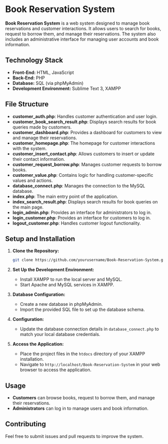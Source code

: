 # Book Reservation System

**Book Reservation System** is a web system designed to manage book reservations and customer interactions. It allows users to search for books, request to borrow them, and manage their reservations. The system also includes an administrative interface for managing user accounts and book information.

## Technology Stack

- **Front-End:** HTML, JavaScript
- **Back-End:** PHP
- **Database:** SQL (via phpMyAdmin)
- **Development Environment:** Sublime Text 3, XAMPP

## File Structure

- **customer_auth.php**: Handles customer authentication and user login.
- **customer_book_search_result.php**: Displays search results for book queries made by customers.
- **customer_dashboard.php**: Provides a dashboard for customers to view and manage their reservations.
- **customer_homepage.php**: The homepage for customer interactions with the system.
- **customer_insert_contact.php**: Allows customers to insert or update their contact information.
- **customer_request_borrow.php**: Manages customer requests to borrow books.
- **customer_value.php**: Contains logic for handling customer-specific values and actions.
- **database_connect.php**: Manages the connection to the MySQL database.
- **index.php**: The main entry point of the application.
- **index_search_result.php**: Displays search results for book queries on the main page.
- **login_admin.php**: Provides an interface for administrators to log in.
- **login_customer.php**: Provides an interface for customers to log in.
- **logout_customer.php**: Handles customer logout functionality.

## Setup and Installation

1. **Clone the Repository:**
   ```bash
   git clone https://github.com/yourusername/Book-Reservation-System.git
   ```

2. **Set Up the Development Environment:**
   - Install XAMPP to run the local server and MySQL.
   - Start Apache and MySQL services in XAMPP.

3. **Database Configuration:**
   - Create a new database in phpMyAdmin.
   - Import the provided SQL file to set up the database schema.

4. **Configuration:**
   - Update the database connection details in `database_connect.php` to match your local database credentials.

5. **Access the Application:**
   - Place the project files in the `htdocs` directory of your XAMPP installation.
   - Navigate to `http://localhost/Book-Reservation-System` in your web browser to access the application.

## Usage

- **Customers** can browse books, request to borrow them, and manage their reservations.
- **Administrators** can log in to manage users and book information.

## Contributing

Feel free to submit issues and pull requests to improve the system.
